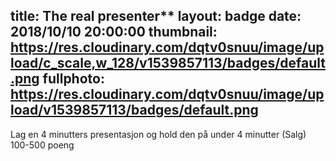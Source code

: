 title: The real presenter**
layout: badge
date: 2018/10/10 20:00:00
thumbnail: https://res.cloudinary.com/dqtv0snuu/image/upload/c_scale,w_128/v1539857113/badges/default.png
fullphoto: https://res.cloudinary.com/dqtv0snuu/image/upload/v1539857113/badges/default.png
---
Lag en 4 minutters presentasjon og hold den på under 4 minutter (Salg) 100-500 poeng
